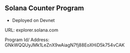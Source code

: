 ## Solana Counter Program
- Deployed on Devnet

URL: explorer.solana.com

Program Id/ Address: GNkWQQUyJMk1LeZnX9wAiagN7fj88EoXHiD5k754vCAK
